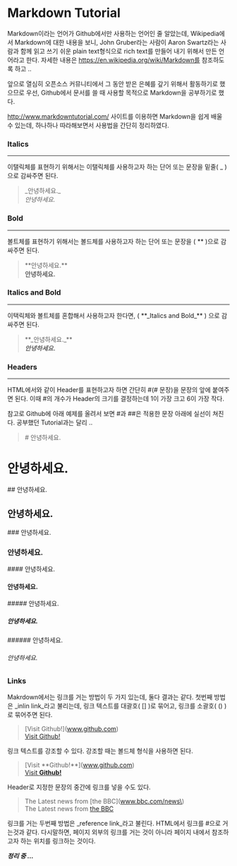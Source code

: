 # Markdown Tutorial

Markdown이라는 언어가 Github에서만 사용하는 언어인 줄 알았는데, Wikipedia에서 Markdown에 대한 내용을 보니, John Gruber라는 사람이 Aaron Swartz라는 사람과 함께 읽고 쓰기 쉬운 plain text형식으로 rich text를 만들어 내기 위해서 만든 언어라고 한다.
자세한 내용은 https://en.wikipedia.org/wiki/Markdown를 참조하도록 하고 ..

앞으로 열심히 오픈소스 커뮤니티에서 그 동안 받은 은혜를 갚기 위해서 활동하기로 했으므로 우선, Github에서 문서를 쓸 때 사용할 목적으로 Markdown을 공부하기로 했다.

http://www.markdowntutorial.com/ 사이트를 이용하면 Markdown을 쉽게 배울 수 있는데, 하나하나 따라해보면서 사용법을 간단히 정리하였다.

### Italics
***

이탤릭체를 표현하기 위해서는 이탤릭체를 사용하고자 하는 단어 또는 문장을 밑줄( \_ )으로 감싸주면 된다.

> \_안녕하세요.\_ <br />
 _안녕하세요._

### Bold
***

볼트체를 표현하기 위해서는 볼드체를 사용하고자 하는 단어 또는 문장을 ( \*\* )으로 감싸주면 된다.

> \*\*안녕하세요.\*\*  <br />
**안녕하세요.**

### Italics and Bold
***

이택릭체와 볼트체를 혼합해서 사용하고자 한다면, ( \*\*\_Italics and Bold\_\*\* ) 으로 감싸주면 된다.

>\*\*\_안녕하세요.\_\*\*  <br />
**_안녕하세요_.**

### Headers
***

HTML에서와 같이 Header를 표현하고자 하면 간단히 #(# 문장)을 문장의 앞에 붙여주면 된다. 이때 #의 개수가 Header의 크기를 결정하는데 1이 가장 크고 6이 가장 작다.

참고로 Github에 아래 예제를 올려서 보면 #과 ##은 적용한 문장 아래에 실선이 쳐진다. 공부했던 Tutorial과는 달리 ..

>\# 안녕하세요.
# 안녕하세요.
\## 안녕하세요.
## 안녕하세요.
\### 안녕하세요.
### 안녕하세요.
\#### 안녕하세요.
#### 안녕하세요.
\##### 안녕하세요.
##### 안녕하세요.
\###### 안녕하세요.
###### 안녕하세요.

### Links

Makrdown에서는 링크를 거는 방법이 두 가지 있는데, 둘다 결과는 같다. 첫번째 방법은 _inlin link_라고 불리는데, 링크 텍스트를 대괄호( [] )로 묶어고, 링크를 소괄호( () )로 묶어주면 된다.

>\[Visit Github!\](www.github.com) <br />
[Visit Github!](www.github.com)

링크 텍스트를 강조할 수 있다. 강조할 때는 볼드체 형식을 사용하면 된다.

>\[Visit \*\*Github!\*\*\](www.github.com) <br />
[Visit **Github!**](www.github.com)

Header로 지정한 문장의 중간에 링크를 넣을 수도 있다.

>The Latest news from \[the BBC\]\(www.bbc.com/news\)<br />
The Latest news from [the BBC](www.bbc.com/news)

링크를 거는 두번째 방법은 _reference link_라고 불린다. HTML에서 링크를 #으로 거는것과 같다. 다시말하면, 페이지 외부의 링크를 거는 것이 아니라 페이지 내에서 참조하고자 하는 위치를 링크하는 것이다.




**_정리 중 ..._**
